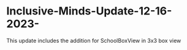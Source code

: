# Inclusive-Minds-Update-12-16-2023-
This update includes the addition for SchoolBoxView in 3x3 box view
